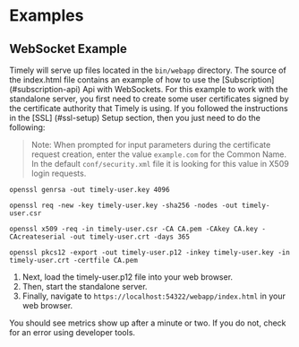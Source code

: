 # Examples

## WebSocket Example

Timely will serve up files located in the `bin/webapp` directory. The source of the index.html file contains an example of how to use the [Subscription] (#subscription-api) Api with WebSockets. For this example to work with the standalone server, you first need to create some user certificates signed by the certificate authority that Timely is using. If you followed the instructions in the [SSL] (#ssl-setup) Setup section, then you just need to do the following:

> Note: When prompted for input parameters during the certificate request creation, enter the value `example.com` for the Common Name. In the default `conf/security.xml` file it is looking for this value in X509 login requests.

`
openssl genrsa -out timely-user.key 4096
`

`
openssl req -new -key timely-user.key -sha256 -nodes -out timely-user.csr
`

`
openssl x509 -req -in timely-user.csr -CA CA.pem -CAkey CA.key -CAcreateserial -out timely-user.crt -days 365
`

`
openssl pkcs12 -export -out timely-user.p12 -inkey timely-user.key -in timely-user.crt -certfile CA.pem
`

1. Next, load the timely-user.p12 file into your web browser. 
2. Then, start the standalone server.
3. Finally, navigate to `https://localhost:54322/webapp/index.html` in your web browser.

<aside class="success">
You should see metrics show up after a minute or two. If you do not, check for an error using developer tools.
</aside>
